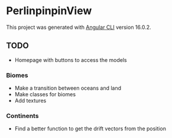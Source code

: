 # PerlinpinpinView

This project was generated with [Angular CLI](https://github.com/angular/angular-cli) version 16.0.2.

## TODO

- Homepage with buttons to access the models

### Biomes

- Make a transition between oceans and land
- Make classes for biomes
- Add textures

### Continents

- Find a better function to get the drift vectors from the position
